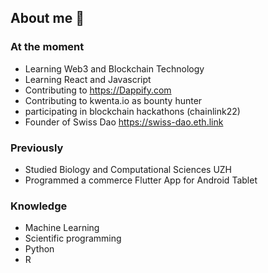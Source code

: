 ## About me 👋

### At the moment
- Learning Web3 and Blockchain Technology
- Learning React and Javascript
- Contributing to https://Dappify.com
- Contributing to kwenta.io as bounty hunter
- participating in blockchain hackathons (chainlink22)
- Founder of Swiss Dao https://swiss-dao.eth.link

### Previously
- Studied Biology and Computational Sciences UZH
- Programmed a commerce Flutter App for Android Tablet

### Knowledge 
- Machine Learning
- Scientific programming
- Python
- R


<!--
**yvesbou/yvesbou** is a ✨ _special_ ✨ repository because its `README.md` (this file) appears on your GitHub profile.

Here are some ideas to get you started:

- 🔭 I’m currently working on ...
- 🌱 I’m currently learning ...
- 👯 I’m looking to collaborate on ...
- 🤔 I’m looking for help with ...
- 💬 Ask me about ...
- 📫 How to reach me: ...
- 😄 Pronouns: ...
- ⚡ Fun fact: ...
-->
